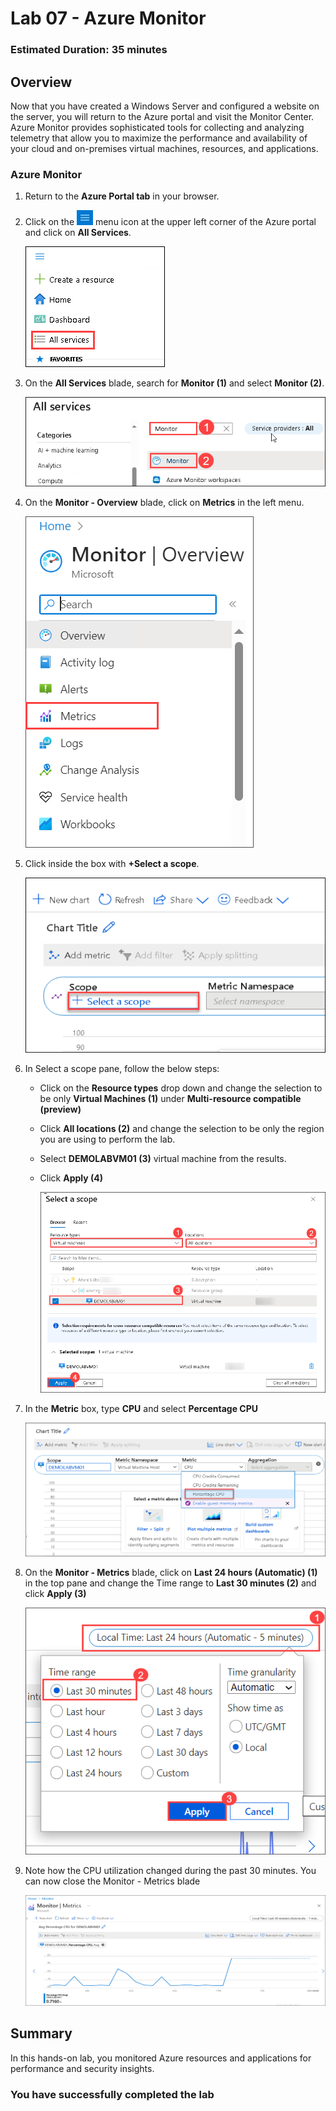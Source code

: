 ﻿# Lab 07 - Azure Monitor

### Estimated Duration: 35 minutes

## Overview
 
Now that you have created a Windows Server and configured a website on the server, you will return to the Azure portal and visit the Monitor Center. Azure Monitor provides sophisticated tools for collecting and analyzing telemetry that allow you to maximize the performance and availability of your cloud and on-premises virtual machines, resources, and applications.

### Azure Monitor

1. Return to the **Azure Portal tab** in your browser.

2. Click on the ![Azure Menu](images/Hamburger.jpg)  menu icon at the upper left corner of the Azure portal and click on **All Services**.

   ![](../instructions/images/Monitor-01.png)

3. On the **All Services** blade, search for **Monitor (1)** and select **Monitor (2)**.

   ![](../instructions/images/Monitor-02.png)

3. On the **Monitor - Overview** blade, click on **Metrics** in the left menu.

   ![](../instructions/images/lab6-image2.png)

4. Click inside the box with **+Select a scope**.

   ![Azure Monitor metric scope](images/adding-scope-metrics.png)

5. In Select a scope pane, follow the below steps:
 
   - Click on the **Resource types** drop down and change the selection to be only **Virtual Machines (1)** under **Multi-resource compatible (preview)**

   - Click **All locations (2)** and change the selection to be only the region you are using to perform the lab.
    
   - Select <copy>**DEMOLABVM01 (3)** </copy> virtual machine from the results.

   - Click **Apply (4)**

     ![Azure Monitor metric adding scope](images/monitor-03.png) 

6. In the **Metric** box, type <copy>**CPU**</copy> and select **Percentage CPU**

    ![Azure Monitor metric cpu](images/cpu-metric.png)

7. On the **Monitor - Metrics** blade, click on **Last 24 hours (Automatic) (1)** in the top pane and change the Time range to **Last 30 minutes (2)** and click **Apply (3)**

    ![](../instructions/images/lab6-image1.png)

8. Note how the CPU utilization changed during the past 30 minutes. You can now close the Monitor - Metrics blade

    ![Azure Monitor metric review](images/final-vm-monitor.png)

## Summary

In this hands-on lab, you monitored Azure resources and applications for performance and security insights.

### You have successfully completed the lab

